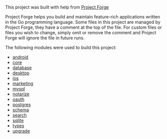 <!--- Content managed by Project Forge, see [projectforge.md] for details. -->
This project was built with help from [Project Forge](https://projectforge.dev)

Project Forge helps you build and maintain feature-rich applications written in the Go programming language. 
Some files in this project are managed by Project Forge, they have a comment at the top of the file.
For custom files or files you wish to change, simply omit or remove the comment and Project Forge will ignore the file in future runs.

The following modules were used to build this project:

- [android](./doc/module/android.md)
- [core](./doc/module/core.md)
- [database](./doc/module/database.md)
- [desktop](./doc/module/desktop.md)
- [ios](./doc/module/ios.md)
- [marketing](./doc/module/marketing.md)
- [mysql](./doc/module/mysql.md)
- [notarize](./doc/module/notarize.md)
- [oauth](./doc/module/oauth.md)
- [postgres](./doc/module/postgres.md)
- [schema](./doc/module/schema.md)
- [search](./doc/module/search.md)
- [sqlite](./doc/module/sqlite.md)
- [types](./doc/module/types.md)
- [upgrade](./doc/module/upgrade.md)
